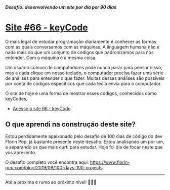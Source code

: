 ##### Desafio: desenvolvendo um site por dia por 90 dias 

# [Site #66 - keyCode](https://www.dorlyneto.com/90sites/66-keycode)

O mais legal de estudar programação diariamente é conhecer as formas com as quais conversamos com as máquinas. A linguagem humana não é nada mais do que um conjunto de códigos que padronizamos para nos entender. Com a máquina é a mesma coisa.

Um usuário comum de computadores pode nunca parar para pensar nisso, mas a cada clique em nosso teclado, o computador precisa fazer uma série de análises para entender o que fazer. Muitas dessas análises são possíveis por conta de códigos específicos que cada tecla envia para o computador.

O site de hoje é uma forma de mostrar esses códigos, conhecidos como keyCodes.
* [Acesse o site 66 - keyCode](https://www.dorlyneto.com/90sites/66-keycode)

## O que aprendi na construção deste site?

Estou perdidamente apaixonado pelo desafio de 100 dias de código do dev Florin Pop, já bastante presente neste desafio. Estou analisando um por um, e separando os que mais curti para estudar. Hoje foi dia de focar neste que vos apresento.

O desafio completo você encontra aqui: https://www.florin-pop.com/blog/2019/09/100-days-100-projects

---

Até a próxima e rumo ao próximo nível! 🚀🚀🚀